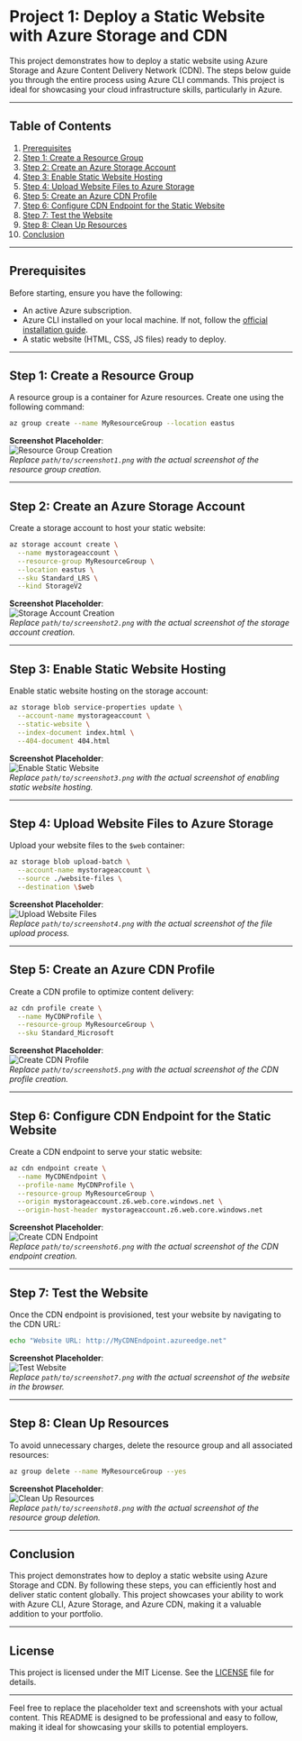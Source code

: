 # Project 1: Deploy a Static Website with Azure Storage and CDN

This project demonstrates how to deploy a static website using Azure Storage and Azure Content Delivery Network (CDN). The steps below guide you through the entire process using Azure CLI commands. This project is ideal for showcasing your cloud infrastructure skills, particularly in Azure.

---

## Table of Contents
1. [Prerequisites](#prerequisites)
2. [Step 1: Create a Resource Group](#step-1-create-a-resource-group)
3. [Step 2: Create an Azure Storage Account](#step-2-create-an-azure-storage-account)
4. [Step 3: Enable Static Website Hosting](#step-3-enable-static-website-hosting)
5. [Step 4: Upload Website Files to Azure Storage](#step-4-upload-website-files-to-azure-storage)
6. [Step 5: Create an Azure CDN Profile](#step-5-create-an-azure-cdn-profile)
7. [Step 6: Configure CDN Endpoint for the Static Website](#step-6-configure-cdn-endpoint-for-the-static-website)
8. [Step 7: Test the Website](#step-7-test-the-website)
9. [Step 8: Clean Up Resources](#step-8-clean-up-resources)
10. [Conclusion](#conclusion)

---

## Prerequisites

Before starting, ensure you have the following:
- An active Azure subscription.
- Azure CLI installed on your local machine. If not, follow the [official installation guide](https://learn.microsoft.com/en-us/cli/azure/install-azure-cli).
- A static website (HTML, CSS, JS files) ready to deploy.

---

## Step 1: Create a Resource Group

A resource group is a container for Azure resources. Create one using the following command:

```bash
az group create --name MyResourceGroup --location eastus
```

**Screenshot Placeholder**:  
![Resource Group Creation](path/to/screenshot1.png)  
*Replace `path/to/screenshot1.png` with the actual screenshot of the resource group creation.*

---

## Step 2: Create an Azure Storage Account

Create a storage account to host your static website:

```bash
az storage account create \
  --name mystorageaccount \
  --resource-group MyResourceGroup \
  --location eastus \
  --sku Standard_LRS \
  --kind StorageV2
```

**Screenshot Placeholder**:  
![Storage Account Creation](path/to/screenshot2.png)  
*Replace `path/to/screenshot2.png` with the actual screenshot of the storage account creation.*

---

## Step 3: Enable Static Website Hosting

Enable static website hosting on the storage account:

```bash
az storage blob service-properties update \
  --account-name mystorageaccount \
  --static-website \
  --index-document index.html \
  --404-document 404.html
```

**Screenshot Placeholder**:  
![Enable Static Website](path/to/screenshot3.png)  
*Replace `path/to/screenshot3.png` with the actual screenshot of enabling static website hosting.*

---

## Step 4: Upload Website Files to Azure Storage

Upload your website files to the `$web` container:

```bash
az storage blob upload-batch \
  --account-name mystorageaccount \
  --source ./website-files \
  --destination \$web
```

**Screenshot Placeholder**:  
![Upload Website Files](path/to/screenshot4.png)  
*Replace `path/to/screenshot4.png` with the actual screenshot of the file upload process.*

---

## Step 5: Create an Azure CDN Profile

Create a CDN profile to optimize content delivery:

```bash
az cdn profile create \
  --name MyCDNProfile \
  --resource-group MyResourceGroup \
  --sku Standard_Microsoft
```

**Screenshot Placeholder**:  
![Create CDN Profile](path/to/screenshot5.png)  
*Replace `path/to/screenshot5.png` with the actual screenshot of the CDN profile creation.*

---

## Step 6: Configure CDN Endpoint for the Static Website

Create a CDN endpoint to serve your static website:

```bash
az cdn endpoint create \
  --name MyCDNEndpoint \
  --profile-name MyCDNProfile \
  --resource-group MyResourceGroup \
  --origin mystorageaccount.z6.web.core.windows.net \
  --origin-host-header mystorageaccount.z6.web.core.windows.net
```

**Screenshot Placeholder**:  
![Create CDN Endpoint](path/to/screenshot6.png)  
*Replace `path/to/screenshot6.png` with the actual screenshot of the CDN endpoint creation.*

---

## Step 7: Test the Website

Once the CDN endpoint is provisioned, test your website by navigating to the CDN URL:

```bash
echo "Website URL: http://MyCDNEndpoint.azureedge.net"
```

**Screenshot Placeholder**:  
![Test Website](path/to/screenshot7.png)  
*Replace `path/to/screenshot7.png` with the actual screenshot of the website in the browser.*

---

## Step 8: Clean Up Resources

To avoid unnecessary charges, delete the resource group and all associated resources:

```bash
az group delete --name MyResourceGroup --yes
```

**Screenshot Placeholder**:  
![Clean Up Resources](path/to/screenshot8.png)  
*Replace `path/to/screenshot8.png` with the actual screenshot of the resource group deletion.*

---

## Conclusion

This project demonstrates how to deploy a static website using Azure Storage and CDN. By following these steps, you can efficiently host and deliver static content globally. This project showcases your ability to work with Azure CLI, Azure Storage, and Azure CDN, making it a valuable addition to your portfolio.

---

## License

This project is licensed under the MIT License. See the [LICENSE](LICENSE) file for details.

---

Feel free to replace the placeholder text and screenshots with your actual content. This README is designed to be professional and easy to follow, making it ideal for showcasing your skills to potential employers.
